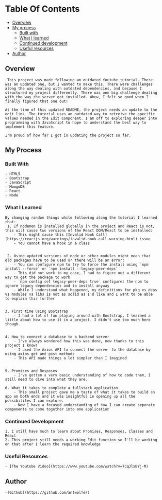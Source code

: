     
# Table Of Contents
- [Overview](#overview)
- [My process](#process)
    - [Built with](#built)
    - [ What I learned](#learned)
    - [Continued development](#devlopment)
    -  [Useful resources](#resources)
- [Author](#author)


<a name="overview"></a>
## Overview
     This project was made following an outdated Youtube tutorial. There was an updated one, but I wanted to make this. There were challenges along the way dealing with outdated dependencies, and because I structured my project differently. There was one big challenge dealing with the way the server got installed. Whew, I felt so good when I finally figured that one out! 

    At the time of this updated README, the project needs an update to the edit link. The tutorial uses an outdated way to retreive the specific values needed in the Edit Component. I am off to exploring deeper into programming with JavaScript to hope to understand the best way to implement this feature.

    I'm proud of how far I got in updating the project so far.

<a name="process"></a>
## My Process

<a name="built"></a>
### Built With
    - HTML5
    - Bootstrap
    - JavaScript
    - MongoDB
    - React
    - Node

<a name="learned"></a>
### What I Learned
    By changing random things while following along the tutorial I learned that:
     1. If nodemon is installed globally in the project and React is not, this will cause two versions of the React DOM/React to be installed:
        - This might cause this [Invalid Hook Call](https://reactjs.org/warnings/invalid-hook-call-warning.html) issue
        - You cannot have a hook in a class


     2. Using updated versions of node or other modules might mean that old packages have to be used or there will be an error:
        - You can configure npm to try to force the install using `npm install --force` or `npm install --legacy-peer-deps`
        - This did not work in my case, I had to figure out a different way to get the package to work
        - `npm config set legacy-peer-deps true` configures the npm to ignore legacy dependencies and to install anyway
        - While I understand what happened, my definitions for pkg vs deps vs modules vs libs is not as solid as I'd like and I want to be able to explain this further


    3. First time using Bootstrap
        - I had a lot of fun playing around with Bootstrap, I learned a little about how to use it in a project. I didn't use too much here though.


    4. How to connect a database to a backend server
        - I've always wondered how this was done, now thanks to this project I know!
        - I used the Axios API to connect the server to the database by using axios get and post methods
        - This API made things a lot simpler than I imagined 


    5. Promises and Resposes
        - I've gotten a very basic understanding of how to code them, I still need to dive into what they are.

    6. What it takes to complete a fullstack application
        - This small project gave me a taste of what it takes to build an app on both ends and it was insightful in opening up all the possibilites I can explore.
        - Now I have a focused understanding of how I can create seperate components to come together into one application
    


<a name="development"></a>
### Continued Development
    1. I still have much to learn about Promises, Responses, Classes and React
    2. This project still needs a working Edit function so I'll be working on that after I learn the required knowledge


<a name="resources"></a>
### Useful Resources
    - [The Youtube Video](https://www.youtube.com/watch?v=7CqJlxBYj-M)


<a name="Author"></a>
## Author
    -[Github](https://github.com/antwolfe/)



 